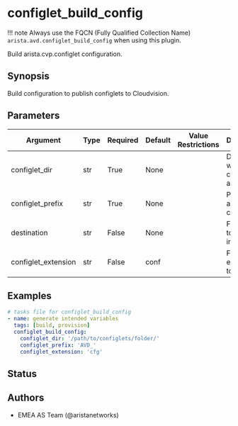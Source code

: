 <!--
  ~ Copyright (c) 2023 Arista Networks, Inc.
  ~ Use of this source code is governed by the Apache License 2.0
  ~ that can be found in the LICENSE file.
  -->

# configlet_build_config

!!! note
    Always use the FQCN (Fully Qualified Collection Name) `arista.avd.configlet_build_config` when using this plugin.

Build arista.cvp.configlet configuration.

## Synopsis

Build configuration to publish configlets to Cloudvision.

## Parameters

| Argument | Type | Required | Default | Value Restrictions | Description |
| -------- | ---- | -------- | ------- | ------------------ | ----------- |
| configlet_dir | str | True | None |  | Directory where configlets are located. |
| configlet_prefix | str | True | None |  | Prefix to append on configlet. |
| destination | str | False | None |  | File where to save information. |
| configlet_extension | str | False | conf |  | File extension to look for. |

## Examples

```yaml
# tasks file for configlet_build_config
- name: generate intended variables
  tags: [build, provision]
  configlet_build_config:
    configlet_dir: '/path/to/configlets/folder/'
    configlet_prefix: 'AVD_'
    configlet_extension: 'cfg'
```

## Status

## Authors

- EMEA AS Team (@aristanetworks)
